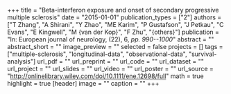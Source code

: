 +++
title = "Beta-interferon exposure and onset of secondary progressive multiple sclerosis"
date = "2015-01-01"
publication_types = ["2"]
authors = ["T Zhang", "A Shirani", "Y Zhao", "ME Karim", "P Gustafson", "J Petkau", "C Evans", "E Kingwell", "M {van der Kop}", "F Zhu", "{others}"]
publication = "In: European journal of neurology, (22), 6, _pp. 990--1000_"
abstract = ""
abstract_short = ""
image_preview = ""
selected = false
projects = []
tags = ["multiple-sclerosis", "longitudinal-data", "observational-data", "survival-analysis"]
url_pdf = ""
url_preprint = ""
url_code = ""
url_dataset = ""
url_project = ""
url_slides = ""
url_video = ""
url_poster = ""
url_source = "http://onlinelibrary.wiley.com/doi/10.1111/ene.12698/full"
math = true
highlight = true
[header]
image = ""
caption = ""
+++
